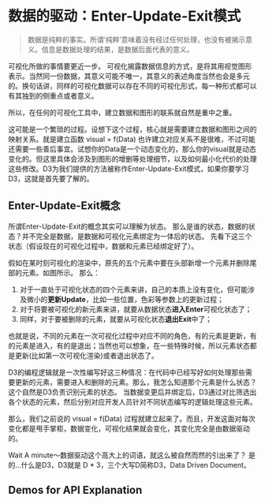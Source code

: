 # 数据的驱动：Enter-Update-Exit模式

>数据是纯粹的事实。所谓‘纯粹’意味着没有经过任何处理，也没有被揭示意义。信息是数据处理的结果，是数据后面代表的意义。

可视化所做的事情要更近一步。
可视化揭露数据信息的方式，是将其用视觉图形表示。当然同一份数据，其意义可能不唯一，其意义的表述角度当然也会是多元的。换句话讲，同样的可视化数据可以存在不同的可视化形式，每一种形式都可以有其独到的侧重点或者意义。

所以，在任何的可视化工具中，建立数据和图形的联系就自然是重中之重。

这可能是一个繁琐的过程。设想下这个过程，核心就是需要建立数据和图形之间的映射关系。就是建立函数
visual = f(Data)
也许建立对应关系不是很难，不过可能还需要一些善后事宜。试想你的Data是一个动态变化的，那么你的visual就是动态变化的。但这里具体会涉及到图形的增删等处理细节，以及如何最小化代价的处理这些修改。D3为我们提供的方法被称作Enter-Update-Exit模式，如果你要学习D3，这就是首先要了解的。

## Enter-Update-Exit概念

所谓Enter-Update-Exit的概念其实可以理解为状态。
那么是谁的状态，数据的状态？并不完全是数据，是数据和可视化元素绑定为一体后的状态。
先看下这三个状态（假设现在的可视化过程中，数据和元素已经绑定好了）。

假如在某时刻可视化的渲染中，原先的五个元素中要在头部新增一个元素并删除尾部的元素。如图所示。
那么：
1. 对于一直处于可视化状态的四个元素来讲，自己的本质上没有变化，但可能涉及微小的**更新Update**，比如一些位置，色彩等参数上的更新过程；
2. 对于将要被可视化的新元素来讲，就要从数据状态**进入Enter**可视化状态了；
3. 同样，对于要被删除的元素，就要从可视化状态**退出Exit**中了；

也就是说，不同的元素在一次可视化过程中对应不同的角色，有的元素是更新，有的元素是进入，有的是退出；当然也可以想象，在一些特殊时候，所以元素状态都是更新(比如第一次可视化渲染)或者退出状态了。

D3的编程逻辑就是一次性编写好这三种情况：在代码中已经写好如何处理那些需要更新的元素，需要进入和删除的元素。那么，我怎么知道那个元素是什么状态？这个自然是D3负责识别元素的状态。
当数据变更后并绑定后，D3通过对比筛选出各个状态的元素，然后分别对应开发人员针对不同状态编写的逻辑处理这些元素。

那么，我们之前说的 visual = f(Data) 过程就建立起来了。而且，开发这面对每次变化都是甩手掌柜，数据变化，可视化结果就会变化，其变化完全是由数据驱动的。

Wait A minute～数据驱动这个高大上的词语，就这么被自然而然的引出来了？
是的...什么是D3，D3就是 D * 3，三个大写D简称D3，Data Driven Document。

## Demos for API Explanation



